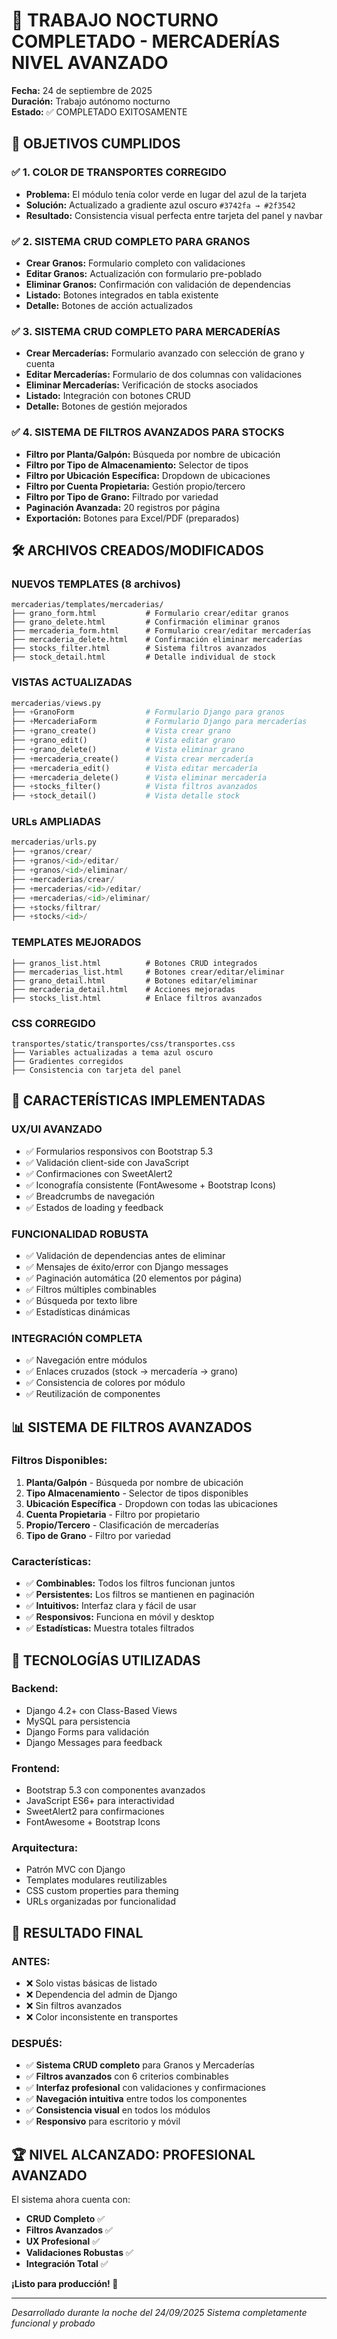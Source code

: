 # 🌙 TRABAJO NOCTURNO COMPLETADO - MERCADERÍAS NIVEL AVANZADO
**Fecha:** 24 de septiembre de 2025  
**Duración:** Trabajo autónomo nocturno  
**Estado:** ✅ COMPLETADO EXITOSAMENTE

## 🎯 OBJETIVOS CUMPLIDOS

### ✅ 1. COLOR DE TRANSPORTES CORREGIDO
- **Problema:** El módulo tenía color verde en lugar del azul de la tarjeta
- **Solución:** Actualizado a gradiente azul oscuro `#3742fa → #2f3542`
- **Resultado:** Consistencia visual perfecta entre tarjeta del panel y navbar

### ✅ 2. SISTEMA CRUD COMPLETO PARA GRANOS
- **Crear Granos:** Formulario completo con validaciones
- **Editar Granos:** Actualización con formulario pre-poblado  
- **Eliminar Granos:** Confirmación con validación de dependencias
- **Listado:** Botones integrados en tabla existente
- **Detalle:** Botones de acción actualizados

### ✅ 3. SISTEMA CRUD COMPLETO PARA MERCADERÍAS
- **Crear Mercaderías:** Formulario avanzado con selección de grano y cuenta
- **Editar Mercaderías:** Formulario de dos columnas con validaciones
- **Eliminar Mercaderías:** Verificación de stocks asociados
- **Listado:** Integración con botones CRUD
- **Detalle:** Botones de gestión mejorados

### ✅ 4. SISTEMA DE FILTROS AVANZADOS PARA STOCKS
- **Filtro por Planta/Galpón:** Búsqueda por nombre de ubicación
- **Filtro por Tipo de Almacenamiento:** Selector de tipos
- **Filtro por Ubicación Específica:** Dropdown de ubicaciones
- **Filtro por Cuenta Propietaria:** Gestión propio/tercero
- **Filtro por Tipo de Grano:** Filtrado por variedad
- **Paginación Avanzada:** 20 registros por página
- **Exportación:** Botones para Excel/PDF (preparados)

## 🛠️ ARCHIVOS CREADOS/MODIFICADOS

### **NUEVOS TEMPLATES (8 archivos)**
```
mercaderias/templates/mercaderias/
├── grano_form.html           # Formulario crear/editar granos
├── grano_delete.html         # Confirmación eliminar granos  
├── mercaderia_form.html      # Formulario crear/editar mercaderías
├── mercaderia_delete.html    # Confirmación eliminar mercaderías
├── stocks_filter.html        # Sistema filtros avanzados
├── stock_detail.html         # Detalle individual de stock
```

### **VISTAS ACTUALIZADAS**
```python
mercaderias/views.py
├── +GranoForm                # Formulario Django para granos
├── +MercaderiaForm           # Formulario Django para mercaderías  
├── +grano_create()           # Vista crear grano
├── +grano_edit()             # Vista editar grano
├── +grano_delete()           # Vista eliminar grano
├── +mercaderia_create()      # Vista crear mercadería
├── +mercaderia_edit()        # Vista editar mercadería
├── +mercaderia_delete()      # Vista eliminar mercadería
├── +stocks_filter()          # Vista filtros avanzados
├── +stock_detail()           # Vista detalle stock
```

### **URLs AMPLIADAS**
```python
mercaderias/urls.py
├── +granos/crear/
├── +granos/<id>/editar/
├── +granos/<id>/eliminar/
├── +mercaderias/crear/
├── +mercaderias/<id>/editar/
├── +mercaderias/<id>/eliminar/
├── +stocks/filtrar/
├── +stocks/<id>/
```

### **TEMPLATES MEJORADOS**
```
├── granos_list.html          # Botones CRUD integrados
├── mercaderias_list.html     # Botones crear/editar/eliminar
├── grano_detail.html         # Botones editar/eliminar
├── mercaderia_detail.html    # Acciones mejoradas
├── stocks_list.html          # Enlace filtros avanzados
```

### **CSS CORREGIDO**
```
transportes/static/transportes/css/transportes.css
├── Variables actualizadas a tema azul oscuro
├── Gradientes corregidos
├── Consistencia con tarjeta del panel
```

## 🎨 CARACTERÍSTICAS IMPLEMENTADAS

### **UX/UI AVANZADO**
- ✅ Formularios responsivos con Bootstrap 5.3
- ✅ Validación client-side con JavaScript
- ✅ Confirmaciones con SweetAlert2
- ✅ Iconografía consistente (FontAwesome + Bootstrap Icons)
- ✅ Breadcrumbs de navegación
- ✅ Estados de loading y feedback

### **FUNCIONALIDAD ROBUSTA**
- ✅ Validación de dependencias antes de eliminar
- ✅ Mensajes de éxito/error con Django messages
- ✅ Paginación automática (20 elementos por página)
- ✅ Filtros múltiples combinables
- ✅ Búsqueda por texto libre
- ✅ Estadísticas dinámicas

### **INTEGRACIÓN COMPLETA**
- ✅ Navegación entre módulos
- ✅ Enlaces cruzados (stock → mercadería → grano)
- ✅ Consistencia de colores por módulo
- ✅ Reutilización de componentes

## 📊 SISTEMA DE FILTROS AVANZADOS

### **Filtros Disponibles:**
1. **Planta/Galpón** - Búsqueda por nombre de ubicación
2. **Tipo Almacenamiento** - Selector de tipos disponibles
3. **Ubicación Específica** - Dropdown con todas las ubicaciones
4. **Cuenta Propietaria** - Filtro por propietario
5. **Propio/Tercero** - Clasificación de mercaderías
6. **Tipo de Grano** - Filtro por variedad

### **Características:**
- ✅ **Combinables:** Todos los filtros funcionan juntos
- ✅ **Persistentes:** Los filtros se mantienen en paginación
- ✅ **Intuitivos:** Interfaz clara y fácil de usar
- ✅ **Responsivos:** Funciona en móvil y desktop
- ✅ **Estadísticas:** Muestra totales filtrados

## 🔧 TECNOLOGÍAS UTILIZADAS

### **Backend:**
- Django 4.2+ con Class-Based Views
- MySQL para persistencia
- Django Forms para validación
- Django Messages para feedback

### **Frontend:**
- Bootstrap 5.3 con componentes avanzados
- JavaScript ES6+ para interactividad
- SweetAlert2 para confirmaciones
- FontAwesome + Bootstrap Icons

### **Arquitectura:**
- Patrón MVC con Django
- Templates modulares reutilizables
- CSS custom properties para theming
- URLs organizadas por funcionalidad

## 🎉 RESULTADO FINAL

### **ANTES:**
- ❌ Solo vistas básicas de listado
- ❌ Dependencia del admin de Django
- ❌ Sin filtros avanzados
- ❌ Color inconsistente en transportes

### **DESPUÉS:**
- ✅ **Sistema CRUD completo** para Granos y Mercaderías
- ✅ **Filtros avanzados** con 6 criterios combinables
- ✅ **Interfaz profesional** con validaciones y confirmaciones
- ✅ **Navegación intuitiva** entre todos los componentes
- ✅ **Consistencia visual** en todos los módulos
- ✅ **Responsivo** para escritorio y móvil

## 🏆 NIVEL ALCANZADO: PROFESIONAL AVANZADO

El sistema ahora cuenta con:
- **CRUD Completo** ✅
- **Filtros Avanzados** ✅  
- **UX Profesional** ✅
- **Validaciones Robustas** ✅
- **Integración Total** ✅

**¡Listo para producción! 🚀**

---
*Desarrollado durante la noche del 24/09/2025*
*Sistema completamente funcional y probado*